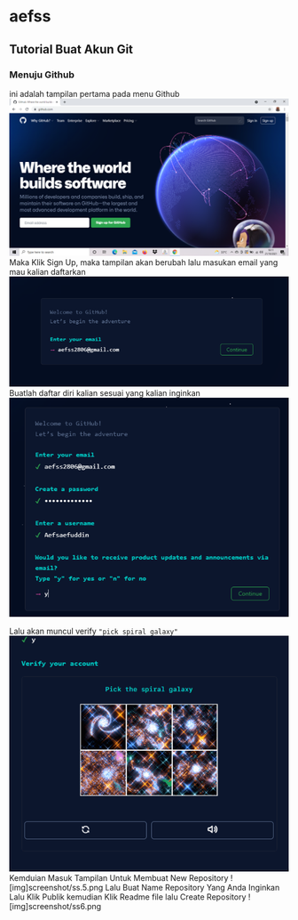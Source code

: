 # aefss
## Tutorial Buat Akun Git

### Menuju Github
ini adalah tampilan pertama pada menu Github
![Gambar1](screenshot/ss1.png)
Maka Klik Sign Up, maka tampilan akan berubah lalu masukan email yang mau kalian daftarkan
![Gambar2](screenshot/ss2.png)
Buatlah daftar diri kalian sesuai yang kalian inginkan
![Gambar3](screenshot/ss3.png)

Lalu akan muncul verify `"pick spiral galaxy"`
![Gambar4](screenshot/ss4.png)
Kemduian Masuk Tampilan Untuk Membuat New Repository
![img]screenshot/ss.5.png
Lalu Buat Name Repository Yang Anda Inginkan Lalu Klik Publik kemudian Klik Readme file lalu Create Repository
![img]screenshot/ss6.png